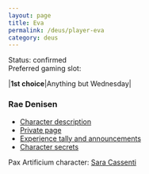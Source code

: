 ```yaml
---
layout: page
title: Eva
permalink: /deus/player-eva
category: deus
---
```

Status: confirmed
<br>Preferred gaming slot:

|__1st choice__|Anything but Wednesday|

### Rae Denisen

* [Character description](char-public-eva)
* [Private page](char-private-eva)
* [Experience tally and announcements](announce-eva)
* [Character secrets](char-secrets-eva)

Pax Artificium character: [Sara Cassenti](/pax/pcs/sara.html)

